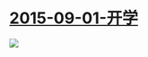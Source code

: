  # [2015-09-01-开学](http://www.bilibili.com/html/activity-termbegin.html )
![](https://bilicoverimg.github.io/2015/2015-09-01-开学2.jpg )